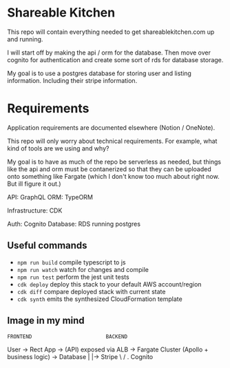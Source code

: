 # Shareable Kitchen

This repo will contain everything needed to get shareablekitchen.com up and running. 

I will start off by making the api / orm for the database. Then move over cognito for authentication and create some sort of rds for database storage.

My goal is to use a postgres database for storing user and listing information. Including their stripe information. 


# Requirements
Application requirements are documented elsewhere (Notion / OneNote).

This repo will only worry about technical requirements. For example, what kind of tools are we using and why?

My goal is to have as much of the repo be serverless as needed, but things like the api and orm must be contanerized so that they can be uploaded onto
something like Fargate (which I don't know too much about right now. But ill figure it out.)


API: GraphQL
ORM: TypeORM

Infrastructure: CDK

Auth: Cognito
Database: RDS running postgres



## Useful commands

 * `npm run build`   compile typescript to js
 * `npm run watch`   watch for changes and compile
 * `npm run test`    perform the jest unit tests
 * `cdk deploy`      deploy this stack to your default AWS account/region
 * `cdk diff`        compare deployed stack with current state
 * `cdk synth`       emits the synthesized CloudFormation template


## Image in my mind



    FRONTEND                        BACKEND
User -> Rect App ->  (API) exposed via  ALB -> Fargate Cluster (Apollo + business logic) -> Database
  |                                                                     |-> Stripe
 \ / 
  .
 Cognito